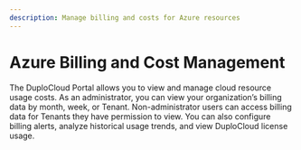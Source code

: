 ```yaml
---
description: Manage billing and costs for Azure resources
---
```


# Azure Billing and Cost Management

The DuploCloud Portal allows you to view and manage cloud resource usage costs. As an administrator, you can view your organization’s billing data by month, week, or Tenant. Non-administrator users can access billing data for Tenants they have permission to view. You can also configure billing alerts, analyze historical usage trends, and view DuploCloud license usage.
